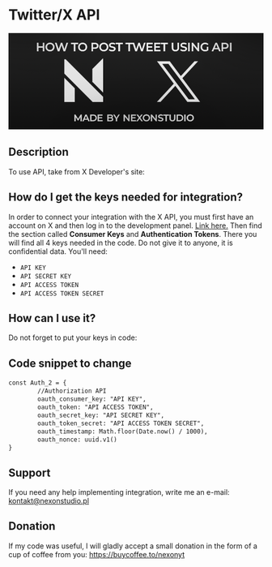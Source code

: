 # Twitter/X API

![Alternatice](https://github.com/nexonyt/twitter-x-API/blob/main/header.png)

## Description

To use API, take from X Developer's site: 


## How do I get the keys needed for integration?
In order to connect your integration with the X API, you must first have an account on X and then log in to the development panel. [Link here.](https://developer.twitter.com/en/portal/dashboard)
Then find the section called **Consumer Keys** and **Authentication Tokens**. There you will find all 4 keys needed in the code. Do not give it to anyone, it is confidential data. You'll need:
- `API KEY` 
- `API SECRET KEY` 
- `API ACCESS TOKEN` 
- `API ACCESS TOKEN SECRET`


## How can I use it?


Do not forget to put your keys in code:


## Code snippet to change
```
const Auth_2 = {
        //Authorization API  
        oauth_consumer_key: "API KEY",
        oauth_token: "API ACCESS TOKEN",
        oauth_secret_key: "API SECRET KEY",
        oauth_token_secret: "API ACCESS TOKEN SECRET",
        oauth_timestamp: Math.floor(Date.now() / 1000),
        oauth_nonce: uuid.v1()
}
```

## Support
If you need any help implementing integration, write me an e-mail: kontakt@nexonstudio.pl

## Donation
If my code was useful, I will gladly accept a small donation in the form of a cup of coffee from you: https://buycoffee.to/nexonyt

